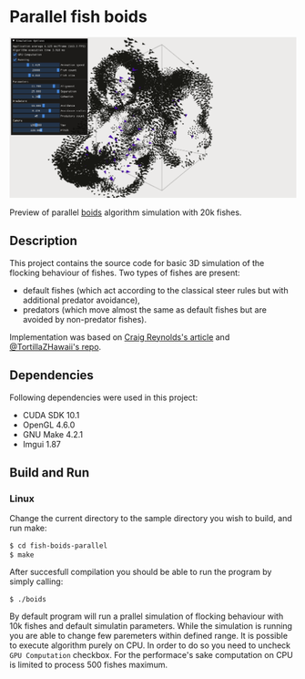 # Parallel fish boids

![Simulation preview](recordings/peek1.gif)

Preview of parallel [boids](https://en.wikipedia.org/wiki/Boids) algorithm simulation with 20k fishes.

## Description

This project contains the source code for basic 3D simulation of the flocking behaviour of fishes. Two types of fishes are present: 
- default fishes (which act according to the classical steer rules but with additional predator avoidance),
- predators (which move almost the same as default fishes but are avoided by non-predator fishes).

Implementation was based on [Craig Reynolds's article](http://www.red3d.com/cwr/boids/) and [@TortillaZHawaii's repo](https://github.com/TortillaZHawaii/fishes_cuda).

## Dependencies

Following dependencies were used in this project:

* CUDA SDK 10.1
* OpenGL 4.6.0
* GNU Make 4.2.1
* Imgui 1.87

## Build and Run
### Linux
Change the current directory to the sample directory you wish to build, and run make:
```
$ cd fish-boids-parallel
$ make
```
After succesfull compilation you should be able to run the program by simply calling:
```
$ ./boids
```
By default program will run a prallel simulation of flocking behaviour with 10k fishes and default simulatin parameters. While the simulation is running you are able to change few paremeters within defined range. 
It is possible to execute algorithm purely on CPU. In order to do so you need to uncheck `GPU Computation` checkbox. For the performace's sake computation on CPU is limited to process 500 fishes maximum.
